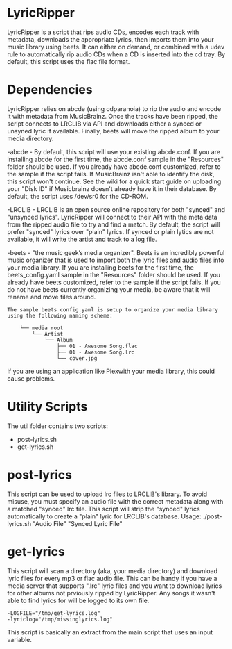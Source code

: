 # LyricRipper
LyricRipper is a script that rips audio CDs, encodes each track with metadata, downloads the appropriate lyrics, then imports them into your music library using beets. It can either on demand, or combined with a udev rule to automatically rip audio CDs when a CD is inserted into the cd tray. By default, this script uses the flac file format.

# Dependencies
LyricRipper relies on abcde (using cdparanoia) to rip the audio and encode it with metadata from MusicBrainz. Once the tracks have been ripped, the script connects to LRCLIB via API and downloads either a synced or unsyned lyric if available. Finally, beets will move the ripped album to your media directory. 

-abcde
    - By default, this script will use your existing abcde.conf. If you are installing abcde for the first time, the abcde.conf sample in the "Resources" folder should be used. If you already have abcde.conf customized, refer to the sample if the script fails. If MusicBrainz isn't able to identify the disk, this script won't continue. See the wiki for a quick start guide on uploading your "Disk ID" if Musicbrainz doesn't already have it in their database.
    By default, the script uses /dev/sr0 for the CD-ROM. 

-LRCLIB
    - LRCLIB is an open source online repository for both "synced" and "unsynced lyrics". LyricRipper will connect to their API with the meta data from the ripped audio file to try and find a match. By default, the script will prefer "synced" lyrics over "plain" lyrics. If synced or plain lytics are not available, it will write the artist and track to a log file. 

-beets
    - "the music geek’s media organizer". Beets is an incredibly powerful music organizer that is used to import both the lyric files and audio files into your media library. If you are installing beets for the first time, the beets_config.yaml sample in the "Resources" folder should be used. If you already have beets customized, refer to the sample if the script fails.
    If you do not have beets currently organizing your media, be aware that it will rename and move files around.
    
    The sample beets config.yaml is setup to organize your media library using the following naming scheme:

        └── media root
            └── Artist
                └── Album
                    ├── 01 - Awesome Song.flac
                    ├── 01 - Awesome Song.lrc
                    └── cover.jpg

If you are using an application like Plexwith your media library, this could cause problems.

# Utility Scripts
The util folder contains two scripts:
- post-lyrics.sh
- get-lyrics.sh
# post-lyrics
This script can be used to upload lrc files to LRCLIB's library. To avoid misuse, you must specify an audio file with the correct metadata along with a matched "synced" lrc file. This script will strip the "synced" lyrics automatically to create a "plain" lyric for LRCLIB's database.
        Usage: ./post-lyrics.sh "Audio File" "Synced Lyric File"
# get-lyrics
This script will scan a directory (aka, your media directory) and download lyric files for every mp3 or flac audio file. This can be handy if you have a media server that supports ".lrc" lyric files and you want to download lyrics for other albums not prviously ripped by LyricRipper. Any songs it wasn't able to find lyrics for will be logged to its own file.

    -LOGFILE="/tmp/get-lyrics.log"
    -lyriclog="/tmp/missinglyrics.log"
This script is basically an extract from the main script that uses an input variable.